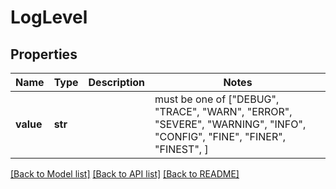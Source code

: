 # LogLevel


## Properties
Name | Type | Description | Notes
------------ | ------------- | ------------- | -------------
**value** | **str** |  |  must be one of ["DEBUG", "TRACE", "WARN", "ERROR", "SEVERE", "WARNING", "INFO", "CONFIG", "FINE", "FINER", "FINEST", ]

[[Back to Model list]](../README.md#documentation-for-models) [[Back to API list]](../README.md#documentation-for-api-endpoints) [[Back to README]](../README.md)


